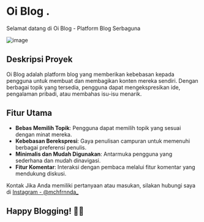 # Oi Blog .

Selamat datang di Oi Blog - Platform Blog Serbaguna

![image](https://github.com/Veloxium/oiblog/assets/111406150/1fd7ec4a-cb3e-472a-8e87-5325f4a89588)



## Deskripsi Proyek

Oi Blog adalah platform blog yang memberikan kebebasan kepada pengguna untuk membuat dan membagikan konten mereka sendiri. Dengan berbagai topik yang tersedia, pengguna dapat mengekspresikan ide, pengalaman pribadi, atau membahas isu-isu menarik.

## Fitur Utama

- **Bebas Memilih Topik**: Pengguna dapat memilih topik yang sesuai dengan minat mereka.
- **Kebebasan Berekspresi**: Gaya penulisan campuran untuk memenuhi berbagai preferensi penulis.
- **Minimalis dan Mudah Digunakan**: Antarmuka pengguna yang sederhana dan mudah dinavigasi.
- **Fitur Komentar**: Interaksi dengan pembaca melalui fitur komentar yang mendukung diskusi.

Kontak
Jika Anda memiliki pertanyaan atau masukan, silakan hubungi saya di [Instagram - @mchfrnnda_](https://www.instagram.com/mchfrnnda_/)

## Happy Blogging! 📝✨
